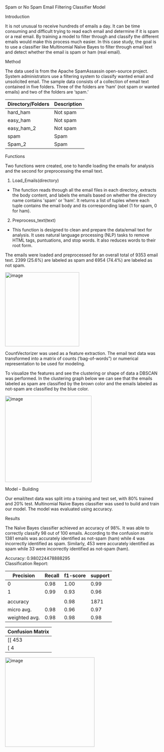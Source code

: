 Spam or No Spam Email Filtering Classifier Model

Introduction

It is not unusual to receive hundreds of emails a day. It can be time consuming and difficult trying to read each email and determine if it is spam or a real email. By training a model to filter through and classify the different emails would make this process much easier. In this case study, the goal is to use a classifier like Multinomial Naïve Bayes to filter through email text and detect whether the email is spam or ham (real email).

Method

The data used is from the Apache SpamAssassin open-source project. System administrators use a filtering system to classify wanted email and unsolicited email. The sample data consists of a collection of email text contained in five folders. Three of the folders are ‘ham’ (not spam or wanted emails) and two of the folders are ‘spam.’ 

| Directory/Folders |	Description |
| ----------------- | ----------- |
| hard_ham |	Not spam |
| easy_ham |	Not spam |
| easy_ham_2 |	Not spam |
| spam |	Spam |
| Spam_2 |	Spam |

Functions

Two functions were created, one to handle loading the emails for analysis and the second for preprocessing the email text. 

1.	Load_Emails(directory)
-	The function reads through all the email files in each directory, extracts the body content, and labels the emails based on whether the directory name contains 'spam' or 'ham'. It returns a list of tuples where each tuple contains the email body and its corresponding label (1 for spam, 0 for ham).

2.	Preprocess_text(text)
-	This function is designed to clean and prepare the data/email text for analysis. It uses natural language processing (NLP) tasks to remove HTML tags, puntuations, and stop words. It also reduces words to their root form.



The emails were loaded and preprocessed for an overall total of 9353 email text. 2399 (25.6%) are labeled as spam and 6954 (74.4%) are labeled as not spam.  

<img width="242" alt="image" src="https://github.com/user-attachments/assets/f1dc57aa-81ca-4d80-ac94-48f923268004" />



CountVectorizer was used as a feature extraction. The email text data was transformed into a matrix of counts (‘bag-of-words”) or numerical representation to be used for modeling.  

To visualize the features and see the clustering or shape of data a DBSCAN was performed. In the clustering graph below we can see that the emails labeled as spam are classified by the brown color and the emails labeled as not-spam are classified by the blue color.


<img width="282" alt="image" src="https://github.com/user-attachments/assets/79e64598-fe92-4a40-b6b6-d80c274ce436" />


 

Model – Building

Our email/text data was split into a training and test set, with 80% trained and 20% test. 
Multinomial Naïve Bayes classifier was used to build and train our model. The model was evaluated using accuracy.

Results

The Naïve Bayes classifier achieved an accuracy of 98%. It was able to correctly classify 98 out of 100 emails. According to the confusion matrix 1381 emails was accurately identified as not-spam (ham) while 4 was incorrectly identified as spam. Similarly, 453 were accurately identified as spam while 33 were incorrectly identified as not-spam (ham). 

Accuracy: 0.980224478888295  
Classification Report:

 | Precision | Recall | f1-score | support |
 | --------- | ------ | -------- | ------- |
| 0 | 0.98 | 1.00 | 0.99 | 1385 |
| 1 | 0.99 | 0.93 | 0.96 | 486 |
|                                          |
| accuracy    |         |  0.98 | 1871 |
| micro avg.  | 0.98 | 0.96 | 0.97 | 1871 |
| weighted avg. | 0.98 | 0.98 | 0.98 | 1871 |




| Confusion Matrix |
| ---------------- |
| [[ 453 |  33] | 
| [   4 | 1381]] |

<img width="292" alt="image" src="https://github.com/user-attachments/assets/0103a891-69af-44d5-8a0c-6210fee00f15" />



